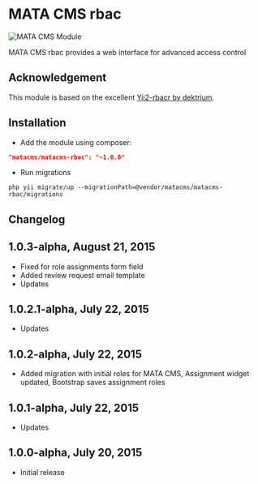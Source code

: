 MATA CMS rbac
==========================================

![MATA CMS Module](https://s3-eu-west-1.amazonaws.com/qi-interactive/assets/mata-cms/gear-mata-logo%402x.png)

MATA CMS rbac provides a web interface for advanced access control


Acknowledgement
------------
This module is based on the excellent [Yii2-rbacr by dektrium](https://github.com/dektrium/yii2-rbac).

Installation
------------

- Add the module using composer:

```json
"matacms/matacms-rbac": "~1.0.0"
```

-  Run migrations
```
php yii migrate/up --migrationPath=@vendor/matacms/matacms-rbac/migrations
```

Changelog
---------

## 1.0.3-alpha, August 21, 2015

- Fixed for role assignments form field
- Added review request email template
- Updates

## 1.0.2.1-alpha, July 22, 2015

- Updates

## 1.0.2-alpha, July 22, 2015

- Added migration with initial roles for MATA CMS, Assignment widget updated, Bootstrap saves assignment roles

## 1.0.1-alpha, July 22, 2015

- Updates

## 1.0.0-alpha, July 20, 2015

- Initial release
